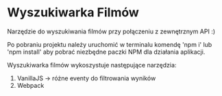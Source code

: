 # Wyszukiwarka Filmów

Narzędzie do wyszukiwania filmów przy połączeniu z zewnętrznym API :)

Po pobraniu projektu należy uruchomić w terminalu komendę 'npm i' lub 'npm install' aby pobrać niezbędne paczki NPM dla działania aplikacji.

Wyszukiwarka filmów wykoszystuje następujące narzędzia:
1. VanillaJS -> różne eventy do filtrowania wyników
2. Webpack



